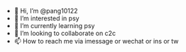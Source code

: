 - 👋 Hi, I’m @pang10122
- 👀 I’m interested in psy
- 🌱 I’m currently learning psy
- 💞️ I’m looking to collaborate on c2c
- 📫 How to reach me via imessage or wechat or ins or tw

<!---
pang10122/pang10122 is a ✨ special ✨ repository because its `README.md` (this file) appears on your GitHub profile.
You can click the Preview link to take a look at your changes.
--->
